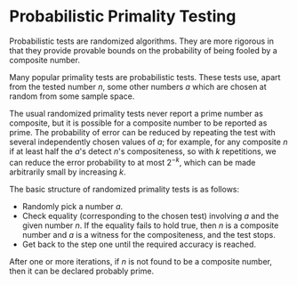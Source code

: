 # Probabilistic Primality Testing

Probabilistic tests are randomized algorithms. They are more rigorous in that they provide provable bounds on the probability of being fooled by a composite number. 

Many popular primality tests are probabilistic tests. These tests use, apart from the tested number $n$, some other numbers $a$ which are chosen at random from some sample space.

The usual randomized primality tests never report a prime number as composite, but it is possible for a composite number to be reported as prime. The probability of error can be reduced by repeating the test with several independently chosen values of $a$; for example, for any composite $n$ if at least half the $a$'s detect $n$'s compositeness, so with $k$ repetitions, we can reduce the error probability to at most $2^{-k}$, which can be made arbitrarily small by increasing $k$.

The basic structure of randomized primality tests is as follows:
- Randomly pick a number $a$.
- Check equality (corresponding to the chosen test) involving $a$ and the given number $n$. If the equality fails to hold true, then $n$ is a composite number and $a$ is a witness for the compositeness, and the test stops.
- Get back to the step one until the required accuracy is reached.

After one or more iterations, if $n$ is not found to be a composite number, then it can be declared probably prime.

<!-- !!!
As we have seen in the previous two sections it is theoretically very straightforward,
using either the direct method of trial division or the sieve of Eratosthenes, to test an
integer for primality. The problem is that for large integers $n$ these methods become
computationally intractable if not almost impossible. Hence direct trial division and
the sieve of Eratosthenes can be used only for relatively small integers, and therefore
for large integers other methods must be employed. We should note before going
further that the concepts of small and large are very relative in number theory to
the type of computing machinery one is using. Numbers as large as 10,000,000,000
can be tested very easily, even on small computers, using the sieve of Eratosthenes.
In terms of computational asymptotic number theory, 109 is still small. Similarly,
for human computation the total number of atoms in the universe is massive. This
number is estimated as being on the order of 1079. However, 79 digit integers are
considered only moderate in asymptotic computational number theory, which may
want to handle integers with hundreds or even thousands of digits. Therefore what is
needed are tests for primality that will handle some of these gigantic integers.
A primality test is then an algorithm that inputs a positive integer n and outputs
whether it is prime or composite. These tests can be sub-classified as either deterministic primality tests or probabilistic primality tests. In a deterministic test an
integer n is inputted and the output is, yes the integer is prime, or no the integer is not
prime. Hence both the direct method of trial division and the sieve of Eratosthenes
are deterministic tests. A nondeterministic primality test takes an inputted integer n and returns either no it
is not prime or it may be a prime. A probabilistic primality test is a nondeterministic
test that returns either that the inputted integer is not a prime or that is probably a
prime to some given degree of likelihood. There are various tests (that we will look
at in the next section) that can give this likelihood to as high a probability as desired.
Numbers that pass a probabilistic primality test are called probable primes. For use
in cryptography, knowing whether an integer is prime to a high probability is often
just as good as knowing if it is definitely prime. For this reason, probable primes with
a high degree of probability are called industrial grade primes, a term originally
coined by M. Cohen. -->